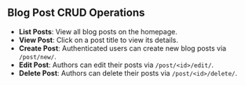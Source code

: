## Blog Post CRUD Operations

- **List Posts**: View all blog posts on the homepage.
- **View Post**: Click on a post title to view its details.
- **Create Post**: Authenticated users can create new blog posts via `/post/new/`.
- **Edit Post**: Authors can edit their posts via `/post/<id>/edit/`.
- **Delete Post**: Authors can delete their posts via `/post/<id>/delete/`.
